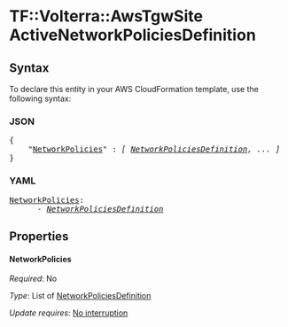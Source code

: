 # TF::Volterra::AwsTgwSite ActiveNetworkPoliciesDefinition

## Syntax

To declare this entity in your AWS CloudFormation template, use the following syntax:

### JSON

<pre>
{
    "<a href="#networkpolicies" title="NetworkPolicies">NetworkPolicies</a>" : <i>[ <a href="networkpoliciesdefinition.md">NetworkPoliciesDefinition</a>, ... ]</i>
}
</pre>

### YAML

<pre>
<a href="#networkpolicies" title="NetworkPolicies">NetworkPolicies</a>: <i>
      - <a href="networkpoliciesdefinition.md">NetworkPoliciesDefinition</a></i>
</pre>

## Properties

#### NetworkPolicies

_Required_: No

_Type_: List of <a href="networkpoliciesdefinition.md">NetworkPoliciesDefinition</a>

_Update requires_: [No interruption](https://docs.aws.amazon.com/AWSCloudFormation/latest/UserGuide/using-cfn-updating-stacks-update-behaviors.html#update-no-interrupt)

